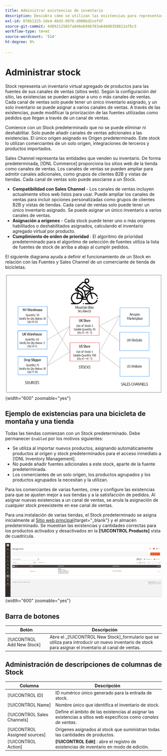 ```yaml
---
title: Administrar existencias de inventario
description: Descubra cómo se utilizan las existencias para representar un inventario virtual agregado de productos para las fuentes de sus canales de ventas.
exl-id: 076b1325-2de4-46d3-9976-d900bd2cef47
source-git-commit: 4d89212585fa846eb94bf83a640d0358812afbc5
workflow-type: tm+mt
source-wordcount: '514'
ht-degree: 0%

---
```


# Administrar stock

Stock representa un inventario virtual agregado de productos para las fuentes de sus canales de ventas (sitios web). Según la configuración del sitio, las existencias se pueden asignar a uno o más canales de ventas. Cada canal de ventas solo puede tener un único inventario asignado, y un solo inventario se puede asignar a varios canales de ventas. A través de las existencias, puede modificar la priorización de las fuentes utilizadas como pedidos que llegan a través de un canal de ventas.

Comience con un Stock predeterminado que no se puede eliminar ni deshabilitar. Solo puede añadir canales de ventas adicionales a las existencias. El único origen asignado es Origen predeterminado. Este stock lo utilizan comerciantes de un solo origen, integraciones de terceros y productos importados.

Sales Channel representa las entidades que venden su inventario. De forma predeterminada, [!DNL Commerce] proporciona los sitios web de la tienda como canales de ventas. Los canales de ventas se pueden ampliar para admitir canales adicionales, como grupos de clientes B2B y vistas de tiendas. Cada canal de ventas solo puede asociarse a un Stock.

- **Compatibilidad con Sales Channel** - Los canales de ventas incluyen actualmente sitios web listos para usar. Puede ampliar los canales de ventas para incluir opciones personalizadas como grupos de clientes B2B y vistas de tiendas. Cada canal de ventas solo puede tener un único inventario asignado. Se puede asignar un único inventario a varios canales de ventas.
- **Asignación a orígenes** - Cada stock puede tener uno o más orígenes habilitados o deshabilitados asignados, calculando el inventario agregado virtual por producto.
- **Cumplimiento de orden de prioridad** : El algoritmo de prioridad predeterminado para el algoritmo de selección de fuentes utiliza la lista de fuentes de stock de arriba a abajo al cumplir pedidos.

El siguiente diagrama ayuda a definir el funcionamiento de un Stock en relación con las Fuentes y Sales Channel de un comerciante de tienda de bicicletas.

![Diagrama, por ejemplo, de existencias de una tienda](assets/diagram-stock.png){width="600" zoomable="yes"}

## Ejemplo de existencias para una bicicleta de montaña y una tienda

Todas las tiendas comienzan con un Stock predeterminado. Debe permanecer `Enabled` por los motivos siguientes:

- Se utiliza al importar nuevos productos, asignando automáticamente productos al origen y stock predeterminados para el acceso inmediato a [!DNL Inventory Management].
- No puede añadir fuentes adicionales a este stock, aparte de la fuente predeterminada.
- Los comerciantes de un solo origen, los productos agrupados y los productos agrupados la necesitan y la utilizan.

Para los comerciantes de varias fuentes, cree y configure las existencias para que se ajusten mejor a sus tiendas y a la satisfacción de pedidos. Al asignar nuevas existencias a un canal de ventas, se anula la asignación de cualquier stock preexistente en ese canal de ventas.

Para una instalación de varias tiendas, el Stock predeterminado se asigna inicialmente al [Sitio web principal](../stores-purchase/stores.md#add-websites){target="_blank"} y el almacén predeterminado. Se muestran las existencias y cantidades correctas para los productos activados y desactivados en la **[!UICONTROL Products]** vista de cuadrícula.

![Administrar stock](assets/inventory-stock.png){width="600" zoomable="yes"}

## Barra de botones

| Botón | Descripción |
|--|--|
| [!UICONTROL Add New Stock] | Abre el _[!UICONTROL New Stock]_formulario que se utiliza para introducir un nuevo inventario de stock para asignar el inventario al canal de ventas. |

## Administración de descripciones de columnas de Stock

| Columna | Descripción |
|--|--|
| [!UICONTROL ID] | ID numérico único generado para la entrada de stock. |
| [!UICONTROL Name] | Nombre único que identifica el inventario de stock. |
| [!UICONTROL Sales Channels] | Define el ámbito de las existencias al asignar las existencias a sitios web específicos como _canales de ventas_. |
| [!UICONTROL Assigned sources] | Orígenes asignados al stock que suministran todas las cantidades de productos. |
| [!UICONTROL Action] | **[!UICONTROL Edit]** : abre el registro de existencias de inventario en modo de edición. |

